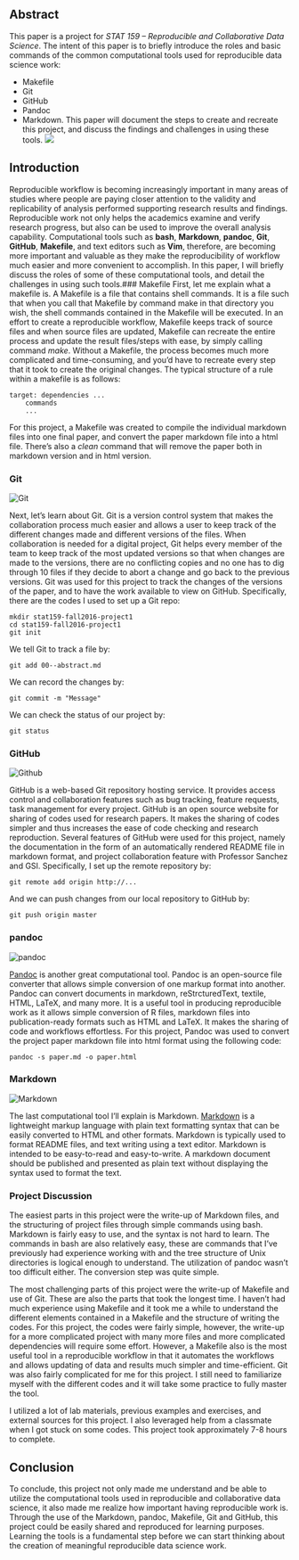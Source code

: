 ## Abstract

This paper is a project for _STAT 159 – Reproducible and Collaborative Data Science_. The intent of this paper is to briefly introduce the roles and basic commands of the common computational tools used for reproducible data science work:
- Makefile
- Git
- GitHub
- Pandoc
- Markdown.
This paper will document the steps to create and recreate this project, and discuss the findings and challenges in using these tools.
![](https://raw.githubusercontent.com/ucb-stat159/stat159-fall-2016/master/projects/proj01/images/stat159-logo.png)
## Introduction

Reproducible workflow is becoming increasingly important in many areas of studies where people are paying closer attention to the validity and replicability of analysis performed supporting research results and findings. Reproducible work not only helps the academics examine and verify research progress, but also can be used to improve the overall analysis capability. Computational tools such as **bash**, **Markdown**, **pandoc**, **Git**, **GitHub**, **Makefile**, and text editors such as **Vim**, therefore, are becoming more important and valuable as they make the reproducibility of workflow much easier and more convenient to accomplish. In this paper, I will briefly discuss the roles of some of these computational tools, and detail the challenges in using such tools.### Makefile
First, let me explain what a makefile is. A Makefile is a file that contains shell commands. It is a file such that when you call that Makefile by command make in that directory you wish, the shell commands contained in the Makefile will be executed. In an effort to create a reproducible workflow, Makefile keeps track of source files and when source files are updated, Makefile can recreate the entire process and update the result files/steps with ease, by simply calling command _make_. Without a Makefile, the process becomes much more complicated and time-consuming, and you’d have to recreate every step that it took to create the original changes.
The typical structure of a rule within a makefile is as follows:
```
target: dependencies ...
	commands
	...
```
For this project, a Makefile was created to compile the individual markdown files into one final paper, and convert the paper markdown file into a html file. There’s also a _clean_ command that will remove the paper both in markdown version and in html version.

### Git
![Git](https://raw.githubusercontent.com/ucb-stat159/stat159-fall-2016/master/projects/proj01/images/git-logo.png)

Next, let’s learn about Git. Git is a version control system that makes the collaboration process much easier and allows a user to keep track of the different changes made and different versions of the files. When collaboration is needed for a digital project, Git helps every member of the team to keep track of the most updated versions so that when changes are made to the versions, there are no conflicting copies and no one has to dig through 10 files if they decide to abort a change and go back to the previous versions. Git was used for this project to track the changes of the versions of the paper, and to have the work available to view on GitHub. Specifically, there are the codes I used to set up a Git repo:
```
mkdir stat159-fall2016-project1
cd stat159-fall2016-project1
git init
```
We tell Git to track a file by:
```
git add 00--abstract.md
```
We can record the changes by:
```
git commit -m "Message"
```
We can check the status of our project by:
```
git status
```

### GitHub
![Github](https://raw.githubusercontent.com/ucb-stat159/stat159-fall-2016/master/projects/proj01/images/github-logo.png)

GitHub is a web-based Git repository hosting service. It provides access control and collaboration features such as bug tracking, feature requests, task management for every project. GitHub is an open source website for sharing of codes used for research papers. It makes the sharing of codes simpler and thus increases the ease of code checking and research reproduction. Several features of GitHub were used for this project, namely the documentation in the form of an automatically rendered README file in markdown format, and project collaboration feature with Professor Sanchez and GSI. Specifically, I set up the remote repository by:
```
git remote add origin http://...
```
And we can push changes from our local repository to GitHub by:
```
git push origin master
```

### pandoc
![pandoc](https://raw.githubusercontent.com/ucb-stat159/stat159-fall-2016/master/projects/proj01/images/pandoc-logo.png)

[Pandoc](http://pandoc.org/) is another great computational tool. Pandoc is an open-source file converter that allows simple conversion of one markup format into another. Pandoc can convert documents in markdown, reStrcturedText, textile, HTML, LaTeX, and many more. It is a useful tool in producing reproducible work as it allows simple conversion of R files, markdown files into publication-ready formats such as HTML and LaTeX. It makes the sharing of code and workflows effortless. For this project, Pandoc was used to convert the project paper markdown file into html format using the following code:
```
pandoc -s paper.md -o paper.html
```

### Markdown
![Markdown](https://raw.githubusercontent.com/ucb-stat159/stat159-fall-2016/master/projects/proj01/images/markdown-logo.png)

The last computational tool I’ll explain is Markdown. [Markdown](http://macdown.uranusjr.com) is a lightweight markup language with plain text formatting syntax that can be easily converted to HTML and other formats. Markdown is typically used to format README files, and text writing using a text editor. Markdown is intended to be easy-to-read and easy-to-write. A markdown document should be published and presented as plain text without displaying the syntax used to format the text.

### Project Discussion
The easiest parts in this project were the write-up of Markdown files, and the structuring of project files through simple commands using bash. Markdown is fairly easy to use, and the syntax is not hard to learn. The commands in bash are also relatively easy, these are commands that I’ve previously had experience working with and the tree structure of Unix directories is logical enough to understand. The utilization of pandoc wasn’t too difficult either. The conversion step was quite simple.

The most challenging parts of this project were the write-up of Makefile and use of Git. These are also the parts that took the longest time. I haven’t had much experience using Makefile and it took me a while to understand the different elements contained in a Makefile and the structure of writing the codes. For this project, the codes were fairly simple, however, the write-up for a more complicated project with many more files and more complicated dependencies will require some effort. However, a Makefile also is the most useful tool in a reproducible workflow in that it automates the workflows and allows updating of data and results much simpler and time-efficient. Git was also fairly complicated for me for this project. I still need to familiarize myself with the different codes and it will take some practice to fully master the tool.

I utilized a lot of lab materials, previous examples and exercises, and external sources for this project. I also leveraged help from a classmate when I got stuck on some codes. This project took approximately 7-8 hours to complete.
## Conclusion

To conclude, this project not only made me understand and be able to utilize the computational tools used in reproducible and collaborative data science, it also made me realize how important having reproducible work is. Through the use of the Markdown, pandoc, Makefile, Git and GitHub, this project could be easily shared and reproduced for learning purposes. Learning the tools is a fundamental step before we can start thinking about the creation of meaningful reproducible data science work.

